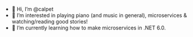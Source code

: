 - 👋 Hi, I’m @calpet
- 👀 I’m interested in playing piano (and music in general), microservices & watching/reading good stories!
- 🌱 I’m currently learning how to make microservices in .NET 6.0.
<!--- 💞️ I’m looking to collaborate on ...-->
<!--- 📫 How to reach me ...-->

<!---
calpet/calpet is a ✨ special ✨ repository because its `README.md` (this file) appears on your GitHub profile.
You can click the Preview link to take a look at your changes.
--->

